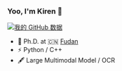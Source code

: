 ### Yoo, I'm Kiren 👋

[![我的 GitHub 数据](https://github-readme-stats.vercel.app/api?username=wkml)]()

- 🍻 Ph.D. at 🇨🇳 [Fudan](https://www.fudan.edu.cn/)
- ⚡ Python / C++
- 🖋 Large Multimodal Model / OCR
